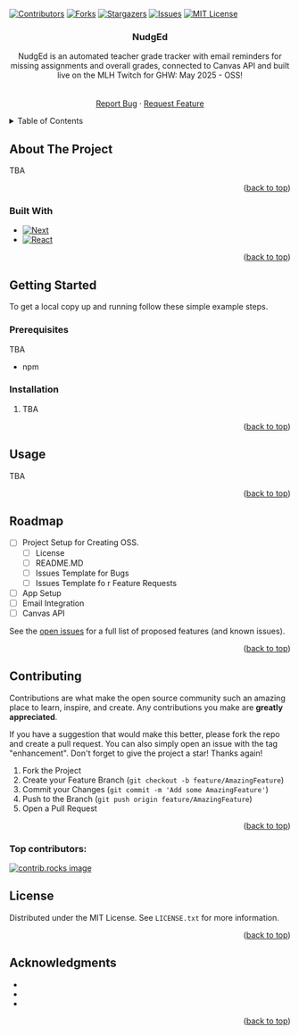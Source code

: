 
<a id="readme-top"></a>


<!-- PROJECT SHIELDS -->
<!--
*** I'm using markdown "reference style" links for readability.
*** Reference links are enclosed in brackets [ ] instead of parentheses ( ).
*** See the bottom of this document for the declaration of the reference variables
*** for contributors-url, forks-url, etc. This is an optional, concise syntax you may use.
*** https://www.markdownguide.org/basic-syntax/#reference-style-links
-->
[![Contributors][contributors-shield]][contributors-url]
[![Forks][forks-shield]][forks-url]
[![Stargazers][stars-shield]][stars-url]
[![Issues][issues-shield]][issues-url]
[![MIT License][license-shield]][license-url]



<!-- PROJECT LOGO -->
<!-- <br /> -->
<div align="center">
  <!-- <a href="https://github.com/thomasdkv/NudgEd">
    <img src="images/logo.png" alt="Logo" width="80" height="80">
  </a> -->

<h3 align="center">NudgEd</h3>

  <p align="center">
    NudgEd is an automated teacher grade tracker with email reminders for missing assignments and overall grades, connected to Canvas API and built live on the MLH Twitch for GHW: May 2025 - OSS! 
    <br />
    <!-- <a href="https://github.com/thomasdkv/NudgEd"><strong>Explore the docs »</strong></a> -->
    <br />
    <br />
    <a href="https://github.com/thomasdkv/NudgEd/issues/new?template=bug_report.md">Report Bug</a>
    &middot;
    <a href="https://github.com/thomasdkv/NudgEd/issues/new?template=feature_request.md">Request Feature</a>
  </p>
</div>



<!-- TABLE OF CONTENTS -->
<details>
  <summary>Table of Contents</summary>
  <ol>
    <li>
      <a href="#about-the-project">About The Project</a>
      <ul>
        <li><a href="#built-with">Built With</a></li>
      </ul>
    </li>
    <li>
      <a href="#getting-started">Getting Started</a>
      <ul>
        <li><a href="#prerequisites">Prerequisites</a></li>
        <li><a href="#installation">Installation</a></li>
      </ul>
    </li>
    <li><a href="#usage">Usage</a></li>
    <li><a href="#roadmap">Roadmap</a></li>
    <li><a href="#contributing">Contributing</a></li>
    <li><a href="#license">License</a></li>
    <li><a href="#acknowledgments">Acknowledgments</a></li>
  </ol>
</details>



<!-- ABOUT THE PROJECT -->
## About The Project

<!-- [![Product Name Screen Shot][product-screenshot]](https://example.com) -->

TBA

<p align="right">(<a href="#readme-top">back to top</a>)</p>



### Built With

* [![Next][Next.js]][Next-url]
* [![React][React.js]][React-url]

<p align="right">(<a href="#readme-top">back to top</a>)</p>



<!-- GETTING STARTED -->
## Getting Started

To get a local copy up and running follow these simple example steps.

### Prerequisites

TBA
* npm


### Installation

1. TBA

<p align="right">(<a href="#readme-top">back to top</a>)</p>



<!-- USAGE EXAMPLES -->
## Usage

TBA
<p align="right">(<a href="#readme-top">back to top</a>)</p>



<!-- ROADMAP -->
## Roadmap

- [ ] Project Setup for Creating OSS.
  - [ ] License
  - [ ] README.MD
  - [ ] Issues Template for Bugs
  - [ ] Issues Template fo r Feature Requests
- [ ] App Setup
- [ ] Email Integration
- [ ] Canvas API

See the [open issues](https://github.com/thomasdkv/NudgEd/issues) for a full list of proposed features (and known issues).

<p align="right">(<a href="#readme-top">back to top</a>)</p>



<!-- CONTRIBUTING -->
## Contributing

Contributions are what make the open source community such an amazing place to learn, inspire, and create. Any contributions you make are **greatly appreciated**.

If you have a suggestion that would make this better, please fork the repo and create a pull request. You can also simply open an issue with the tag "enhancement".
Don't forget to give the project a star! Thanks again!

1. Fork the Project
2. Create your Feature Branch (`git checkout -b feature/AmazingFeature`)
3. Commit your Changes (`git commit -m 'Add some AmazingFeature'`)
4. Push to the Branch (`git push origin feature/AmazingFeature`)
5. Open a Pull Request

<p align="right">(<a href="#readme-top">back to top</a>)</p>

### Top contributors:

<a href="https://github.com/thomasdkv/NudgEd/graphs/contributors">
  <img src="https://contrib.rocks/image?repo=thomasdkv/NudgEd" alt="contrib.rocks image" />
</a>



<!-- LICENSE -->
## License

Distributed under the MIT License. See `LICENSE.txt` for more information.

<p align="right">(<a href="#readme-top">back to top</a>)</p>



<!-- ACKNOWLEDGMENTS -->
## Acknowledgments

* []()
* []()
* []()

<p align="right">(<a href="#readme-top">back to top</a>)</p>



<!-- MARKDOWN LINKS & IMAGES -->
<!-- https://www.markdownguide.org/basic-syntax/#reference-style-links -->
[contributors-shield]: https://img.shields.io/github/contributors/thomasdkv/NudgEd.svg?style=for-the-badge
[contributors-url]: https://github.com/thomasdkv/NudgEd/graphs/contributors
[forks-shield]: https://img.shields.io/github/forks/thomasdkv/NudgEd.svg?style=for-the-badge
[forks-url]: https://github.com/thomasdkv/NudgEd/network/members
[stars-shield]: https://img.shields.io/github/stars/thomasdkv/NudgEd.svg?style=for-the-badge
[stars-url]: https://github.com/thomasdkv/NudgEd/stargazers
[issues-shield]: https://img.shields.io/github/issues/thomasdkv/NudgEd.svg?style=for-the-badge
[issues-url]: https://github.com/thomasdkv/NudgEd/issues
[license-shield]: https://img.shields.io/github/license/thomasdkv/NudgEd.svg?style=for-the-badge
[license-url]: https://github.com/thomasdkv/NudgEd/blob/master/LICENSE.txt
[linkedin-shield]: https://img.shields.io/badge/-LinkedIn-black.svg?style=for-the-badge&logo=linkedin&colorB=555
[linkedin-url]: https://linkedin.com/in/linkedin_username
[product-screenshot]: images/screenshot.png
[Next.js]: https://img.shields.io/badge/next.js-000000?style=for-the-badge&logo=nextdotjs&logoColor=white
[Next-url]: https://nextjs.org/
[React.js]: https://img.shields.io/badge/React-20232A?style=for-the-badge&logo=react&logoColor=61DAFB
[React-url]: https://reactjs.org/
